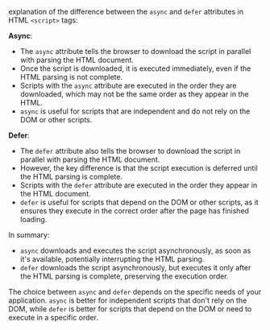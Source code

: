 explanation of the difference between the `async` and `defer` attributes in HTML `<script>` tags:

**Async**:

- The `async` attribute tells the browser to download the script in parallel with parsing the HTML document.
- Once the script is downloaded, it is executed immediately, even if the HTML parsing is not complete.
- Scripts with the `async` attribute are executed in the order they are downloaded, which may not be the same order as they appear in the HTML.
- `async` is useful for scripts that are independent and do not rely on the DOM or other scripts.

**Defer**:

- The `defer` attribute also tells the browser to download the script in parallel with parsing the HTML document.
- However, the key difference is that the script execution is deferred until the HTML parsing is complete.
- Scripts with the `defer` attribute are executed in the order they appear in the HTML document.
- `defer` is useful for scripts that depend on the DOM or other scripts, as it ensures they execute in the correct order after the page has finished loading.

In summary:

- `async` downloads and executes the script asynchronously, as soon as it's available, potentially interrupting the HTML parsing.
- `defer` downloads the script asynchronously, but executes it only after the HTML parsing is complete, preserving the execution order.

The choice between `async` and `defer` depends on the specific needs of your application. `async` is better for independent scripts that don't rely on the DOM, while `defer` is better for scripts that depend on the DOM or need to execute in a specific order.
